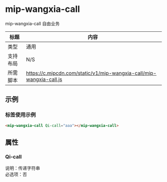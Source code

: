 # mip-wangxia-call
mip-wangxia-call 自由业务

标题|内容
----|----
类型|通用
支持布局|N/S
所需脚本|https://c.mipcdn.com/static/v1/mip-wangxia-call/mip-wangxia-call.js   

## 示例

### 标签使用示例
```html
<mip-wangxia-call Qi-call="aaa"></mip-wangxia-call>
```

## 属性

### Qi-call

说明：传递字符串  
必选项：否  
